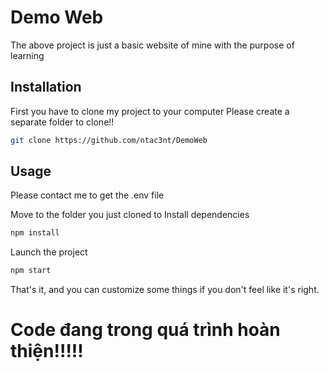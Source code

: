 # Demo Web

The above project is just a basic website of mine with the purpose of learning

## Installation

First you have to clone my project to your computer
Please create a separate folder to clone!!

```bash
git clone https://github.com/ntac3nt/DemoWeb
```

## Usage

Please contact me to get the .env file

Move to the folder you just cloned to
Install dependencies

```bash
npm install
```

Launch the project

```bash
npm start
```

That's it, and you can customize some things if you don't feel like it's right.

# Code đang trong quá trình hoàn thiện!!!!!
